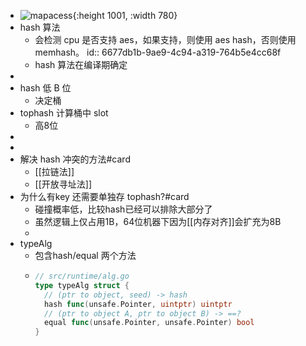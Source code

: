 - ![mapacess](https://golang.design/go-questions/map/assets/2.png){:height 1001, :width 780}
- hash 算法
	- 会检测 cpu 是否支持 aes，如果支持，则使用 aes hash，否则使用 memhash。
	  id:: 6677db1b-9ae9-4c94-a319-764b5e4cc68f
	- hash 算法在编译期确定
-
- hash 低 B 位
	- 决定桶
- tophash 计算桶中 slot
	- 高8位
-
-
- 解决 hash 冲突的方法#card
	- [[拉链法]]
	- [[开放寻址法]]
- 为什么有key 还需要单独存 tophash?#card
	- 碰撞概率低，比较hash已经可以排除大部分了
	- 虽然逻辑上仅占用1B，64位机器下因为[[内存对齐]]会扩充为8B
	-
- typeAlg
	- 包含hash/equal 两个方法
	- ```go
	  // src/runtime/alg.go
	  type typeAlg struct {
	  	// (ptr to object, seed) -> hash
	  	hash func(unsafe.Pointer, uintptr) uintptr
	  	// (ptr to object A, ptr to object B) -> ==?
	  	equal func(unsafe.Pointer, unsafe.Pointer) bool
	  }
	  ```